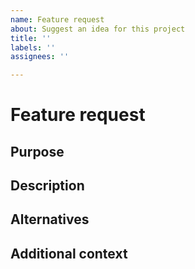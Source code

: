 ```yaml
---
name: Feature request
about: Suggest an idea for this project
title: ''
labels: ''
assignees: ''

---
```


# Feature request
## Purpose
<!-- Describe why the feature is needed. -->

## Description
<!-- Describe clearly what the feature should add or change. -->

## Alternatives
<!-- Describe possible alternatives or workarounds. -->

## Additional context
<!-- Add any other context or screenshots about the feature request here. -->
